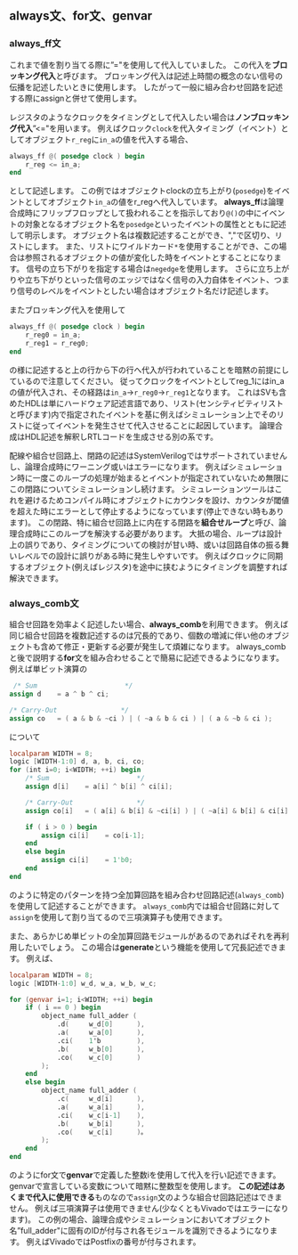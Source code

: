 ## always文、for文、genvar

### always_ff文

これまで値を割り当てる際に”="を使用して代入していました。
この代入を**ブロッキング代入**と呼びます。
ブロッキング代入は記述上時間の概念のない信号の伝播を記述したいときに使用します。
したがって一般に組み合わせ回路を記述する際にassignと併せて使用します。

レジスタのようなクロックをタイミングとして代入したい場合は**ノンブロッキング代入**”<="を用います。
例えばクロック```clock```を代入タイミング（イベント）としてオブジェクト```r_reg```に```in_a```の値を代入する場合、

```verilog
always_ff @( posedge clock ) begin
    r_reg <= in_a;
end
```

として記述します。
この例ではオブジェクトclockの立ち上がり(``posedge``)をイベントとしてオブジェクト```in_a```の値をr_regへ代入しています。
**always_ff**は論理合成時にフリップフロップとして扱われることを指示しており```@()```の中にイベントの対象となるオブジェクト名を```posedge```といったイベントの属性とともに記述して明示します。
オブジェクト名は複数記述することができ、","で区切り、リストにします。
また、リストにワイルドカード```*```を使用することができ、この場合は参照されるオブジェクトの値が変化した時をイベントとすることになります。
信号の立ち下がりを指定する場合は```negedge```を使用します。
さらに立ち上がりや立ち下がりといった信号のエッジではなく信号の入力自体をイベント、つまり信号のレベルをイベントとしたい場合はオブジェクト名だけ記述します。

またブロッキング代入を使用して

```verilog
always_ff @( posedge clock ) begin
    r_reg0 = in_a;
    r_reg1 = r_reg0;
end
```

の様に記述すると上の行から下の行へ代入が行われていることを暗黙の前提にしているので注意してください。
従ってクロックをイベントとしてreg_1にはin_aの値が代入され、その経路は```in_a```→```r_reg0```→```r_reg1```となります。
これはSVも含めたHDLは単にハードウェア記述言語であり、リスト(センシティビティリストと呼びます)内で指定されたイベントを基に例えばシミュレーション上でそのリストに従ってイベントを発生させて代入させることに起因しています。
論理合成はHDL記述を解釈しRTLコードを生成させる別の系です。

配線や組合せ回路上、閉路の記述はSystemVerilogではサポートされていませんし、論理合成時にワーニング或いはエラーになります。
例えばシミュレーション時に一度このループの処理が始まるとイベントが指定されていないため無限にこの閉路についてシミュレーションし続けます。
シミュレーションツールはこれを避けるためコンパイル時にオブジェクトにカウンタを設け、カウンタが閾値を超えた時にエラーとして停止するようになっています(停止できない時もあります)。
この閉路、特に組合せ回路上に内在する閉路を**組合せループ**と呼び、論理合成時にこのループを解決する必要があります。
大抵の場合、ループは設計上の誤りであり、タイミングについての検討が甘い時、或いは回路自体の振る舞いレベルでの設計に誤りがある時に発生しやすいです。
例えばクロックに同期するオブジェクト(例えばレジスタ)を途中に挟むようにタイミングを調整すれば解決できます。

### always_comb文

組合せ回路を効率よく記述したい場合、**always_comb**を利用できます。
例えば同じ組合せ回路を複数記述するのは冗長的であり、個数の増減に伴い他のオブジェクトも含めて修正・更新する必要が発生して煩雑になります。
always_combと後で説明する**for**文を組み合わせることで簡易に記述できるようになります。
例えば単ビット演算の

```verilog
 /* Sum                      */
assign d    = a ^ b ^ ci;

/* Carry-Out                */
assign co   = ( a & b & ~ci ) | ( ~a & b & ci ) | ( a & ~b & ci );
```

について

```verilog
localparam WIDTH = 8;
logic [WIDTH-1:0] d, a, b, ci, co;
for (int i=0; i<WIDTH; ++i) begin
    /* Sum                      */
    assign d[i]    = a[i] ^ b[i] ^ ci[i];

    /* Carry-Out                */
    assign co[i]   = ( a[i] & b[i] & ~ci[i] ) | ( ~a[i] & b[i] & ci[i] ) | ( a[i] & ~b[i] & ci[i] );

    if ( i > 0 ) begin
        assign ci[i]    = co[i-1]; 
    end
    else begin
        assign ci[i]    = 1'b0;
    end
end
```

のように特定のパターンを持つ全加算回路を組み合わせ回路記述(```always_comb```)を使用して記述することができます。
```always_comb```内では組合せ回路に対して```assign```を使用して割り当てるので三項演算子も使用できます。

また、あらかじめ単ビットの全加算回路モジュールがあるのであればそれを再利用したいでしょう。
この場合は**generate**という機能を使用して冗長記述できます。
例えば、

```verilog
localparam WIDTH = 8;
logic [WIDTH-1:0] w_d, w_a, w_b, w_c;

for (genvar i=1; i<WIDTH; ++i) begin
    if ( i == 0 ) begin
        object_name full_adder (
            .d(     w_d[0]      ),
            .a(     w_a[0]      ),
            .ci(    1'b         ),
            .b(     w_b[0]      ),
            .co(    w_c[0]      )
        );
    end
    else begin
        object_name full_adder (
            .c(     w_d[i]      ),
            .a(     w_a[i]      ),
            .ci(    w_c[i-1]    ),
            .b(     w_b[i]      ),
            .co(    w_c[i]      )。
        );
    end
end
```

のようにfor文で**genvar**で定義した整数iを使用して代入を行い記述できます。
genvarで宣言している変数について暗黙に整数型を使用します。
**この記述はあくまで代入に使用できる**ものなので```assign```文のような組合せ回路記述はできません。
例えば三項演算子は使用できません(少なくともVivadoではエラーになります)。
この例の場合、論理合成やシミュレーションにおいてオブジェクト名”full_adder"に固有のIDが付与され各モジュールを識別できるようになります。
例えばVivadoではPostfixの番号が付与されます。
